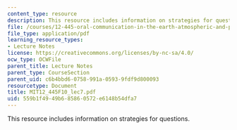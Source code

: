 ```yaml
---
content_type: resource
description: This resource includes information on strategies for questions.
file: /courses/12-445-oral-communication-in-the-earth-atmospheric-and-planetary-sciences-fall-2010/559b1f4949b685860572e6148b54dfa7_MIT12_445F10_lec7.pdf
file_type: application/pdf
learning_resource_types:
- Lecture Notes
license: https://creativecommons.org/licenses/by-nc-sa/4.0/
ocw_type: OCWFile
parent_title: Lecture Notes
parent_type: CourseSection
parent_uid: c6b4bbd6-0758-991a-0593-9fdf9d800093
resourcetype: Document
title: MIT12_445F10_lec7.pdf
uid: 559b1f49-49b6-8586-0572-e6148b54dfa7
---
```

This resource includes information on strategies for questions.